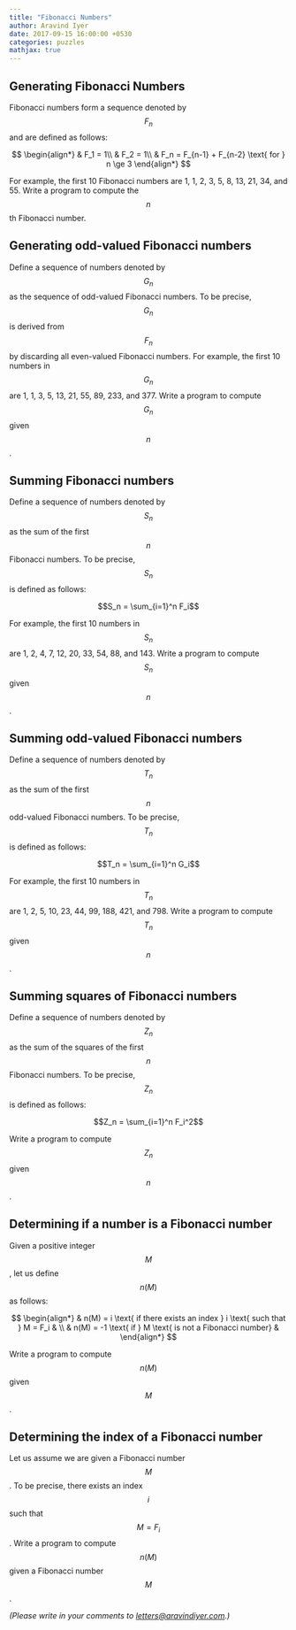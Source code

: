 ```yaml
---
title: "Fibonacci Numbers"
author: Aravind Iyer
date: 2017-09-15 16:00:00 +0530
categories: puzzles
mathjax: true
---
```


## Generating Fibonacci Numbers
Fibonacci numbers form a sequence denoted by $$F_n$$ and are defined as follows:

$$
\begin{align*}
  & F_1 = 1\\
  & F_2 = 1\\
  & F_n = F_{n-1} + F_{n-2} \text{ for } n \ge 3
\end{align*}
$$

For example, the first 10 Fibonacci numbers are 1, 1, 2, 3, 5, 8, 13, 21, 34, and 55.
Write a program to compute the $$n$$th Fibonacci number.

## Generating odd-valued Fibonacci numbers
Define a sequence of numbers denoted by $$G_n$$ as the sequence of odd-valued
Fibonacci numbers. To be precise, $$G_n$$ is derived from $$F_n$$ by discarding all
even-valued Fibonacci numbers. For example, the first 10 numbers in $$G_n$$ are
1, 1, 3, 5, 13, 21, 55, 89, 233, and 377. Write a program to compute $$G_n$$ given $$n$$.

## Summing Fibonacci numbers
Define a sequence of numbers denoted by $$S_n$$ as the sum of the first $$n$$ Fibonacci
numbers. To be precise, $$S_n$$ is defined as follows:

$$S_n = \sum_{i=1}^n F_i$$

For example, the first 10 numbers in $$S_n$$ are 1, 2, 4, 7, 12, 20, 33, 54, 88, and 143.
Write a program to compute $$S_n$$ given $$n$$.

## Summing odd-valued Fibonacci numbers
Define a sequence of numbers denoted by $$T_n$$ as the sum of the first $$n$$ odd-valued
Fibonacci numbers. To be precise, $$T_n$$ is defined as follows:

$$T_n = \sum_{i=1}^n G_i$$

For example, the first 10 numbers in $$T_n$$ are 1, 2, 5, 10, 23, 44, 99, 188, 421, and 798.
Write a program to compute $$T_n$$ given $$n$$.

## Summing squares of Fibonacci numbers
Define a sequence of numbers denoted by $$Z_n$$ as the sum of the squares of the first $$n$$
Fibonacci numbers. To be precise, $$Z_n$$ is defined as follows:

$$Z_n = \sum_{i=1}^n F_i^2$$

Write a program to compute $$Z_n$$ given $$n$$.

## Determining if a number is a Fibonacci number
Given a positive integer $$M$$, let us define $$n(M)$$ as follows:

$$
\begin{align*}
 & n(M) = i \text{ if there exists an index } i \text{ such that } M = F_i &  \\
 & n(M) = -1 \text{ if } M \text{ is not a Fibonacci number} & 
\end{align*}
$$

Write a program to compute $$n(M)$$ given $$M$$.

## Determining the index of a Fibonacci number
Let us assume we are given a Fibonacci number $$M$$. To be precise, there exists an index
$$i$$ such that $$M=F_i$$. Write a program to compute $$n(M)$$ given a Fibonacci number $$M$$.

*(Please write in your comments to [letters@aravindiyer.com](mailto:letters@aravindiyer.com).)*
